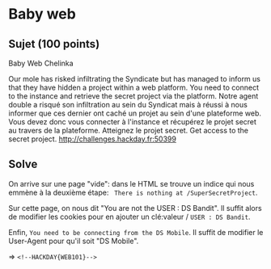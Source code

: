 # Baby web

## Sujet (100 points)

Baby Web
Chelinka

Our mole has risked infiltrating the Syndicate but has managed to inform us that they have hidden a project within a web platform. You need to connect to the instance and retrieve the secret project via the platform.
Notre agent double a risqué son infiltration au sein du Syndicat mais à réussi à nous informer que ces dernier ont caché un projet au sein d'une plateforme web. Vous devez donc vous connecter à l'instance et récupérez le projet secret au travers de la plateforme. Atteignez le projet secret. Get access to the secret project. http://challenges.hackday.fr:50399

## Solve

On arrive sur une page "vide": dans le HTML se trouve un indice qui nous emmène à la deuxième étape: ` There is nothing at /SuperSecretProject`.

Sur cette page, on nous dit "You are not the USER : DS Bandit". Il suffit alors de modifier les cookies pour en ajouter un clé:valeur / `USER : DS Bandit`.

Enfin, `You need to be connecting from the DS Mobile`. Il suffit de modifier le User-Agent pour qu'il soit "DS Mobile".

=> `<!--HACKDAY{WEB101}-->`
